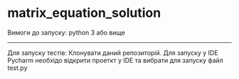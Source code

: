 # matrix_equation_solution
Вимоги до запуску:
python 3 або вище
***
Для запуску тестів:
Клонувати даний репозиторій. Для запуску у IDE Pycharm необхідо відкрити проеткт у IDE та вибрати для запуску файл test.py